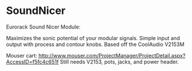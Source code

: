 # SoundNicer
Eurorack Sound Nicer Module:

Maximizes the sonic potential of your modular signals.
Simple input and output with process and contour knobs.
Based off the CoolAudio V2153M


Mouser cart: http://www.mouser.com/ProjectManager/ProjectDetail.aspx?AccessID=f5fc4c651f 
Still needs V2153, pots, jacks, and power header. 
